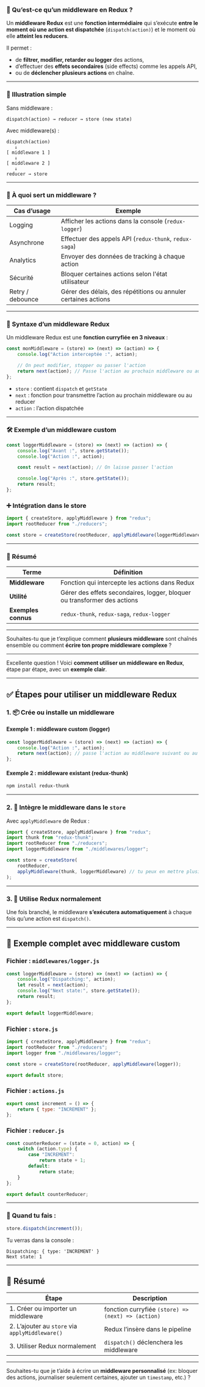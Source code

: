 ### 🔁 Qu’est-ce qu’un **middleware** en Redux ?

Un **middleware Redux** est une **fonction intermédiaire** qui s’exécute **entre le moment où une action est dispatchée** (`dispatch(action)`) et le moment où elle **atteint les reducers**.

Il permet :

-   de **filtrer, modifier, retarder ou logger** des actions,
-   d’effectuer des **effets secondaires** (side effects) comme les appels API,
-   ou de **déclencher plusieurs actions** en chaîne.

---

### 📌 Illustration simple

Sans middleware :

```
dispatch(action) → reducer → store (new state)
```

Avec middleware(s) :

```
dispatch(action)
   ↓
[ middleware 1 ]
   ↓
[ middleware 2 ]
   ↓
reducer → store
```

---

### 🧠 À quoi sert un middleware ?

| Cas d’usage      | Exemple                                                        |
| ---------------- | -------------------------------------------------------------- |
| Logging          | Afficher les actions dans la console (`redux-logger`)          |
| Asynchrone       | Effectuer des appels API (`redux-thunk`, `redux-saga`)         |
| Analytics        | Envoyer des données de tracking à chaque action                |
| Sécurité         | Bloquer certaines actions selon l'état utilisateur             |
| Retry / debounce | Gérer des délais, des répétitions ou annuler certaines actions |

---

### 🧱 Syntaxe d’un middleware Redux

Un middleware Redux est une **fonction curryfiée en 3 niveaux** :

```js
const monMiddleware = (store) => (next) => (action) => {
	console.log("Action interceptée :", action);

	// On peut modifier, stopper ou passer l'action
	return next(action); // Passe l'action au prochain middleware ou au reducer
};
```

-   `store` : contient `dispatch` et `getState`
-   `next` : fonction pour transmettre l’action au prochain middleware ou au reducer
-   `action` : l’action dispatchée

---

### 🛠 Exemple d’un middleware custom

```js
const loggerMiddleware = (store) => (next) => (action) => {
	console.log("Avant :", store.getState());
	console.log("Action :", action);

	const result = next(action); // On laisse passer l'action

	console.log("Après :", store.getState());
	return result;
};
```

### ➕ Intégration dans le store

```js
import { createStore, applyMiddleware } from "redux";
import rootReducer from "./reducers";

const store = createStore(rootReducer, applyMiddleware(loggerMiddleware));
```

---

### 🧠 Résumé

| Terme               | Définition                                                               |
| ------------------- | ------------------------------------------------------------------------ |
| **Middleware**      | Fonction qui intercepte les actions dans Redux                           |
| **Utilité**         | Gérer des effets secondaires, logger, bloquer ou transformer des actions |
| **Exemples connus** | `redux-thunk`, `redux-saga`, `redux-logger`                              |

---

Souhaites-tu que je t’explique comment **plusieurs middleware** sont chaînés ensemble ou comment **écrire ton propre middleware complexe** ?

---

Excellente question ! Voici **comment utiliser un middleware en Redux**, étape par étape, avec un **exemple clair**.

---

## ✅ Étapes pour utiliser un middleware Redux

### 1. 📦 Crée ou installe un middleware

#### Exemple 1 : middleware custom (logger)

```js
const loggerMiddleware = (store) => (next) => (action) => {
	console.log("Action :", action);
	return next(action); // passe l'action au middleware suivant ou au reducer
};
```

#### Exemple 2 : middleware existant (redux-thunk)

```bash
npm install redux-thunk
```

---

### 2. 🧠 Intègre le middleware dans le `store`

Avec `applyMiddleware` de Redux :

```js
import { createStore, applyMiddleware } from "redux";
import thunk from "redux-thunk";
import rootReducer from "./reducers";
import loggerMiddleware from "./middlewares/logger";

const store = createStore(
	rootReducer,
	applyMiddleware(thunk, loggerMiddleware) // tu peux en mettre plusieurs
);
```

---

### 3. 🚀 Utilise Redux normalement

Une fois branché, le middleware **s’exécutera automatiquement** à chaque fois qu’une action est `dispatch()`.

---

## 🎯 Exemple complet avec middleware custom

### Fichier : `middlewares/logger.js`

```js
const loggerMiddleware = (store) => (next) => (action) => {
	console.log("Dispatching:", action);
	let result = next(action);
	console.log("Next state:", store.getState());
	return result;
};

export default loggerMiddleware;
```

### Fichier : `store.js`

```js
import { createStore, applyMiddleware } from "redux";
import rootReducer from "./reducers";
import logger from "./middlewares/logger";

const store = createStore(rootReducer, applyMiddleware(logger));

export default store;
```

### Fichier : `actions.js`

```js
export const increment = () => {
	return { type: "INCREMENT" };
};
```

### Fichier : `reducer.js`

```js
const counterReducer = (state = 0, action) => {
	switch (action.type) {
		case "INCREMENT":
			return state + 1;
		default:
			return state;
	}
};

export default counterReducer;
```

---

### 🔁 Quand tu fais :

```js
store.dispatch(increment());
```

Tu verras dans la console :

```
Dispatching: { type: 'INCREMENT' }
Next state: 1
```

---

## 🧠 Résumé

| Étape                                           | Description                                        |
| ----------------------------------------------- | -------------------------------------------------- |
| 1. Créer ou importer un middleware              | fonction curryfiée `(store) => (next) => (action)` |
| 2. L’ajouter au `store` via `applyMiddleware()` | Redux l’insère dans le pipeline                    |
| 3. Utiliser Redux normalement                   | `dispatch()` déclenchera les middleware            |

---

Souhaites-tu que je t’aide à écrire un **middleware personnalisé** (ex: bloquer des actions, journaliser seulement certaines, ajouter un `timestamp`, etc.) ?
